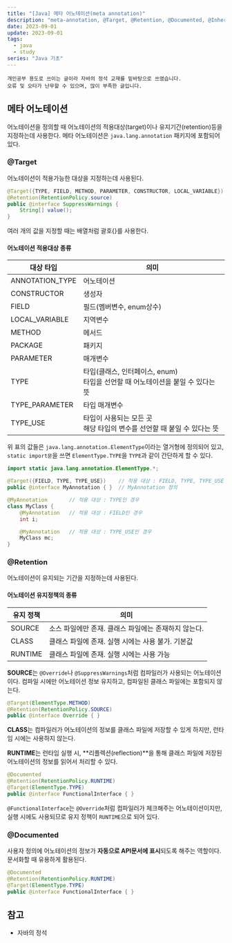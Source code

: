 ```yaml
---
title: "[Java] 메타 어노테이션(meta annotation)"
description: "meta-annotation, @Target, @Retention, @Documented, @Inherited, @Repeatable, @Native"
date: 2023-09-01
update: 2023-09-01
tags:
  - java
  - study
series: "Java 기초"
---
```


```
개인공부 용도로 쓰이는 글이라 자바의 정석 교재를 밑바탕으로 쓰였습니다. 
오류 및 오타가 난무할 수 있으며, 많이 부족한 글입니다.
```

## 메타 어노테이션

어노테이션을 정의할 때 어노테이션의 적용대상(target)이나 유지기간(retention)등을 지정하는데 사용한다. 메타 어노테이션은 `java.lang.annotation` 패키지에 포함되어 있다.

### @Target

어노테이션이 적용가능한 대상을 지정하는데 사용된다.

```java
@Target({TYPE, FIELD, METHOD, PARAMETER, CONSTRUCTOR, LOCAL_VARIABLE})
@Retention(RetentionPolicy.source)
public @interface SuppressWarnings {
    String[] value();
}
```

여러 개의 값을 지정할 때는 배열처럼 괄호{}를 사용한다.

#### 어노테이션 적용대상 종류

| 대상 타입 | 의미 |
| --- | --- |
| ANNOTATION_TYPE | 어노테이션 |
| CONSTRUCTOR|생성자 |
| FIELD | 필드(멤버변수, enum상수) |
| LOCAL_VARIABLE | 지역변수 |
| METHOD | 메서드 |
| PACKAGE | 패키지 |
| PARAMETER | 매개변수 | 
| TYPE | 타입(클래스, 인터페이스, enum) <br>타입을 선언할 때 어노테이션을 붙일 수 있다는 뜻 |
| TYPE_PARAMETER | 타입 매개변수 |
| TYPE_USE | 타입이 사용되는 모든 곳<br>해당 타입의 변수를 선언할 때 붙일 수 있다는 뜻 |

위 표의 값들은 `java.lang.annotation.ElementType`이라는 열거형에 정의되어 있고, `static import문`을 쓰면 `ElementType.TYPE`을 `TYPE`과 같이 간단하게 할 수 있다.

```java
import static java.lang.annotation.ElementType.*;

@Target({FIELD, TYPE, TYPE_USE})    // 적용 대상 : FIELD, TYPE, TYPE_USE
public @interface MyAnnotation { }  // MyAnnotation 정의

@MyAnnotation       // 적용 대상 : TYPE인 경우
class MyClass {
    @MyAnnotation   // 적용 대상 : FIELD인 경우
    int i;

    @MyAnnotation   // 적용 대상 : TYPE_USE인 경우
    MyClass mc;
}
```

### @Retention

어노테이션이 유지되는 기간을 지정하는데 사용된다. 

#### 어노테이션 유지정책의 종류

| 유지 정책 | 의미 |
| ---  | --- |
| SOURCE | 소스 파일에만 존재. 클래스 파일에는 존재하지 않는다. |
| CLASS | 클래스 파일에 존재. 실행 시에는 사용 불가. 기본값 |
| RUNTIME | 클래스 파일에 존재. 실행 시에는 사용 가능 |

**SOURCE**는 `@Override`나 `@SuppressWarnings`처럼 컴파일러가 사용되는 어노테이션이다. 컴파일 시에만 어노테이션 정보 유지하고, 컴파일된 클래스 파일에는 포함되지 않는다.

```java
@Target(ElementType.METHOD)
@Retention(RetentionPolicy.SOURCE)
public @interface Override { }
```

**CLASS**는 컴파일러가 어노테이션의 정보를 클래스 파일에 저장할 수 있게 하지만, 런타임 시에는 사용하지 않는다.

**RUNTIME**는 런타임 실행 시, **리플렉션(reflection)**을 통해 클래스 파일에 저장된 어노테이션의 정보를 읽어서 처리할 수 있다.

```java
@Documented
@Retention(RetentionPolicy.RUNTIME)
@Target(ElementType.TYPE)
public @interface FunctionalInterface { }
```

`@FunctionalInterface`는 `@Override`처럼 컴파일러가 체크해주는 어노테이션이지만, 실행 시에도 사용되므로 유지 정책이 `RUNTIME`으로 되어 있다.


### @Documented

사용자 정의에 어노테이션의 정보가 **자동으로 API문서에 표시**되도록 해주는 역할이다. 문서화할 때 유용하게 활용된다. 

```java
@Documented
@Retention(RetentionPolicy.RUNTIME)
@Target(ElementType.TYPE)
public @interface FunctionalInterface { }
```


## 참고

- 자바의 정석